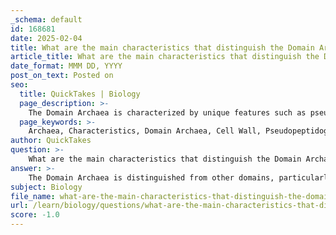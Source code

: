 ```yaml
---
_schema: default
id: 168681
date: 2025-02-04
title: What are the main characteristics that distinguish the Domain Archaea from other domains?
article_title: What are the main characteristics that distinguish the Domain Archaea from other domains?
date_format: MMM DD, YYYY
post_on_text: Posted on
seo:
  title: QuickTakes | Biology
  page_description: >-
    The Domain Archaea is characterized by unique features such as pseudopeptidoglycan in cell walls, ether-linked membrane lipids, genetic similarities to Eukarya, metabolic diversity including methanogenesis, distinct ribosomal RNA sequences, and a tendency to inhabit extreme environments.
  page_keywords: >-
    Archaea, Characteristics, Domain Archaea, Cell Wall, Pseudopeptidoglycan, Membrane Lipids, Ether-linked Lipids, Genetic Similarities, Metabolic Diversity, Methanogenesis, Ribosomal RNA, Extremophiles, Prokaryotic, Nucleus, Extreme Environments
author: QuickTakes
question: >-
    What are the main characteristics that distinguish the Domain Archaea from other domains?
answer: >-
    The Domain Archaea is distinguished from other domains, particularly Bacteria and Eukarya, by several key characteristics:\n\n1. **Cell Wall Composition**: The cell walls of Archaea are primarily composed of pseudopeptidoglycan, which differs from the peptidoglycan found in Bacteria. This unique structure contributes to their resilience in extreme environments.\n\n2. **Membrane Lipids**: Archaea have distinct membrane lipids that include ether-linked lipids, which are more stable than the ester-linked lipids found in Bacteria and Eukarya. This adaptation allows Archaea to thrive in extreme conditions, such as high temperatures and acidic environments.\n\n3. **Genetic Similarities**: While Archaea are prokaryotic like Bacteria, their genetic machinery is more similar to that of Eukarya. For instance, Archaea possess complex enzymes for DNA replication and transcription that are akin to those found in eukaryotic cells.\n\n4. **Metabolic Diversity**: Archaea exhibit a wide range of metabolic pathways, including methanogenesis, which is not found in Bacteria or Eukarya. This metabolic versatility allows them to inhabit extreme environments, such as hot springs and deep-sea hydrothermal vents, where they are often referred to as extremophiles.\n\n5. **Ribosomal RNA**: The ribosomal RNA (rRNA) sequences of Archaea are distinct from those of Bacteria and more closely resemble those of Eukarya. This genetic distinction is one of the primary reasons Archaea are classified as a separate domain.\n\n6. **Habitat**: Archaea are often found in extreme environments, such as high-salinity lakes, hot springs, and deep-sea vents, which contrasts with the more diverse habitats occupied by Bacteria and Eukarya.\n\n7. **Lack of Nucleus**: Like Bacteria, Archaea are prokaryotic and lack a true nucleus and membrane-bound organelles. However, their cellular processes and structures show significant differences from those of Bacteria.\n\nThese characteristics highlight the unique position of Archaea within the tree of life, showcasing their evolutionary significance and adaptability to extreme conditions.
subject: Biology
file_name: what-are-the-main-characteristics-that-distinguish-the-domain-archaea-from-other-domains.md
url: /learn/biology/questions/what-are-the-main-characteristics-that-distinguish-the-domain-archaea-from-other-domains
score: -1.0
---
```


&nbsp;